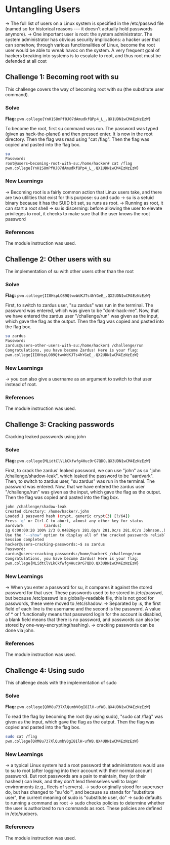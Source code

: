 # Untangling Users

-> The full list of users on a Linux system is specified in the /etc/passwd file (named so for historical reasons --- it doesn't actually hold passwords anymore).
-> One important user is root: the system administrator. The system administrator has obvious security implications: a hacker user that can somehow, through various functionalities of Linux, become the root user would be able to wreak havoc on the system. A very frequent goal of hackers breaking into systems is to escalate to root, and thus root must be defended at all cost

## Challenge 1: Becoming root with su
This challenge covers the way of becoming root with su (the substitute user command).

### Solve
**Flag:** `pwn.college{YnH1S8mPf0J07dAmudkfQPp4_L_.QX1UDN1wCM4EzNzEzW}`

To become the root, first su command was run. The password was typed (given as hack-the-planet) and then pressed enter. It is now in the root directory. Then the flag was read using "cat /flag". Then the flag was copied and pasted into the flag box.

```bash
su
Password: 
root@users~becoming-root-with-su:/home/hacker# cat /flag
pwn.college{YnH1S8mPf0J07dAmudkfQPp4_L_.QX1UDN1wCM4EzNzEzW}
```

### New Learnings
-> Becoming root is a fairly common action that Linux users take, and there are two utilities that exist for this purpose: su and sudo
-> su is a setuid binary because it has the SUID bit set, su runs as root.
-> Running as root, it can start a root shell
-> su is discerning: before allowing the user to elevate privileges to root, it checks to make sure that the user knows the root password

### References 
The module instruction was used.



## Challenge 2: Other users with su
The implementation of su with other users other than the root 

### Solve
**Flag:** `pwn.college{II0HspLO89QtwvWdKJTs4hYGeE_.QX2UDN1wCM4EzNzEzW}`

First, to switch to zardus user, "su zardus" was run in the terminal. The password was entered, which was given to be "dont-hack-me". Now, that we have entered the zardus user "/challenge/run" was given as the input, which gave the flag as the output. Then the flag was copied and pasted into the flag box.

```bash
su zardus
Password: 
zardus@users~other-users-with-su:/home/hacker$ /challenge/run
Congratulations, you have become Zardus! Here is your flag:
pwn.college{II0HspLO89QtwvWdKJTs4hYGeE_.QX2UDN1wCM4EzNzEzW}
```

### New Learnings
-> you can also give a username as an argument to switch to that user instead of root.

### References 
The module instruction was used.



## Challenge 3: Cracking passwords
Cracking leaked passwords using john

### Solve
**Flag:** `pwn.college{MLidtClVLkCkfwfg4Huc9rG7QDO.QX3UDN1wCM4EzNzEzW}`

First, to crack the zardus' leaked password, we can use "john" as so "john /challenge/shadow-leak", which leaked the password to be "aardvark". Then, to switch to zardus user, "su zardus" was run in the terminal. The password was entered. Now, that we have entered the zardus user "/challenge/run" was given as the input, which gave the flag as the output. Then the flag was copied and pasted into the flag box.

```bash
john /challenge/shadow-leak
Created directory: /home/hacker/.john
Loaded 1 password hash (crypt, generic crypt(3) [?/64])
Press 'q' or Ctrl-C to abort, almost any other key for status
aardvark         (zardus)
1g 0:00:00:20 100% 2/3 0.04826g/s 281.0p/s 281.0c/s 281.0C/s Johnson..buzz
Use the "--show" option to display all of the cracked passwords reliably
Session completed
hacker@users~cracking-passwords:~$ su zardus
Password: 
zardus@users~cracking-passwords:/home/hacker$ /challenge/run
Congratulations, you have become Zardus! Here is your flag:
pwn.college{MLidtClVLkCkfwfg4Huc9rG7QDO.QX3UDN1wCM4EzNzEzW}
```

### New Learnings
-> When you enter a password for su, it compares it against the stored password for that user. These passwords used to be stored in /etc/passwd, but because /etc/passwd is a globally-readable file, this is not good for passwords, these were moved to /etc/shadow.
-> Separated by :s, the first field of each line is the username and the second is the password. A value of * or ! functionally means that password login for the account is disabled, a blank field means that there is no password, and passwords can also be stored by one-way-encrypting(hashing).
-> cracking passwords can be done via john.

### References 
The module instruction was used.



## Challenge 4: Using sudo
This challenge deals with the implementation of sudo

### Solve
**Flag:** `pwn.college{QRM8u737XlQumbV0gI8IlH-ufWB.QX4UDN1wCM4EzNzEzW}`

To read the flag by becoming the root (by using sudo), "sudo cat /flag" was given as the input, which gave the flag as the output. Then the flag was copied and pasted into the flag box.

```bash
sudo cat /flag
pwn.college{QRM8u737XlQumbV0gI8IlH-ufWB.QX4UDN1wCM4EzNzEzW}
```

### New Learnings
-> a typical Linux system had a root password that administrators would use to su to root (after logging into their account with their normal account password). But root passwords are a pain to maintain, they (or their hashes!) can leak, and they don't lend themselves well to larger environments (e.g., fleets of servers).
-> sudo originally stood for superuser do, but has changed to "su 'do'", and because su stands for "substitute user", the current meaning of sudo is "substitute user, do"
-> sudo defaults to running a command as root
->  sudo checks policies to determine whether the user is authorized to run commands as root. These policies are defined in /etc/sudoers.

### References 
The module instruction was used.